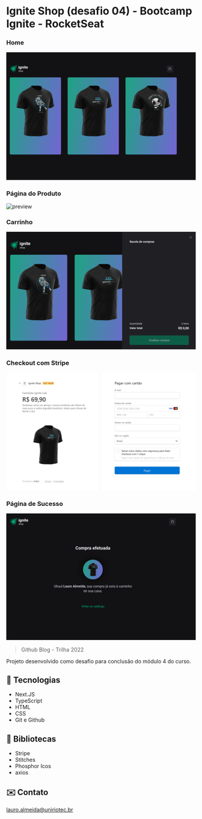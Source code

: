 # Ignite Shop (desafio 04) - Bootcamp Ignite - RocketSeat
### Home
![preview](./Home.png)
### Página do Produto
![preview](./PáginadoProduto.png)
### Carrinho
![preview](./Carrinho.png)
### Checkout com Stripe
![preview](./Stripe.png)
### Página de Sucesso
![preview](./Sucesso.png)

> Github Blog - Trilha 2022

Projeto desenvolvido como desafio para conclusão do módulo 4 do curso.


## 🔧 Tecnologias
- Next.JS
- TypeScript
- HTML
- CSS
- Git e Github


## 📖 Bibliotecas
- Stripe
- Stitches
- Phosphor Icos
- axios


## ✉️ Contato
lauro.almeida@uniriotec.br

